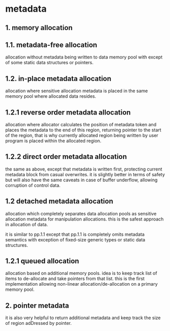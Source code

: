 # metadata

## 1. memory allocation

## 1.1. metadata-free allocation

allocation without metadata being written to data memory pool with except of some static data structures or pointers.

## 1.2. in-place metadata allocation

allocation where sensitive allocation metadata is placed in the same memory pool where allocated data resides.

## 1.2.1 reverse order metadata allocation

allocation where allocator calculates the position of metadata token and places the metadata to the end of this region, returning pointer to the start of the region, that is why currently allocated region being written by user program is placed within the allocated region.

## 1.2.2 direct order metadata allocation

the same as above, except that metadata is written first, protecting current metadata block from casual overwrites. it is slightly better in terms of safety but will also have the same caveats in case of buffer underflow, allowing corruption of control data.

## 1.2 detached metadata allocation

allocation which completely separates data allocation pools as sensitive allocation metadata for manipulation allocations. this is the safest approach in allocation of data.

it is similar to pp.1.1 except that pp.1.1 is completely omits metadata semantics with exception of fixed-size generic types or static data structures.

## 1.2.1 queued allocation

allocation based on additional memory pools. idea is to keep track list of items to de-allocate and take pointers from that list. this is the first implementation allowing non-linear allocation/de-allocation on a primary memory pool.

## 2. pointer metadata

it is also very helpful to return additional metadata and keep track the size of region adDressed by pointer.
